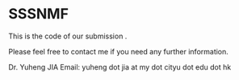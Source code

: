 # SSSNMF
This is the code of our submission <Self-supervised Symmetric Non-negative Matrix Factorization>.

Please feel free to contact me if you need any further information.

Dr. Yuheng JIA
Email: yuheng dot jia at my dot cityu dot edu dot hk